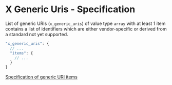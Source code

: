 # X Generic Uris - Specification

List of generic URIs (`x_generic_uris`) of value type `array` with at least 1
item contains a list of identifiers which are either vendor-specific or derived
from a standard not yet supported.

```javascript
"x_generic_uris": {
  // ...
  "items": {
    // ...
  }
}
```

[Specification of generic URI items](x_generic_uris/x_generic_uri-spec.en.md)
